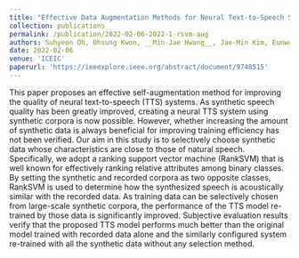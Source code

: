 ```yaml
---
title: "Effective Data Augmentation Methods for Neural Text-to-Speech Systems"
collection: publications
permalink: /publication/2022-02-06-2022-1-rsvm-aug
authors: Suhyeon Oh, Ohsung Kwon, __Min-Jae Hwang__, Jae-Min Kim, Eunwoo Song
date: 2022-02-06
venue: 'ICEIC'
paperurl: 'https://ieeexplore.ieee.org/abstract/document/9748515'
---
```

This paper proposes an effective self-augmentation method for improving the quality of neural text-to-speech (TTS) systems. As synthetic speech quality has been greatly improved, creating a neural TTS system using synthetic corpora is now possible. However, whether increasing the amount of synthetic data is always beneficial for improving training efficiency has not been verified. Our aim in this study is to selectively choose synthetic data whose characteristics are close to those of natural speech. Specifically, we adopt a ranking support vector machine (RankSVM) that is well known for effectively ranking relative attributes among binary classes. By setting the synthetic and recorded corpora as two opposite classes, RankSVM is used to determine how the synthesized speech is acoustically similar with the recorded data. As training data can be selectively chosen from large-scale synthetic corpora, the performance of the TTS model re-trained by those data is significantly improved. Subjective evaluation results verify that the proposed TTS model performs much better than the original model trained with recorded data alone and the similarly configured system re-trained with all the synthetic data without any selection method.
